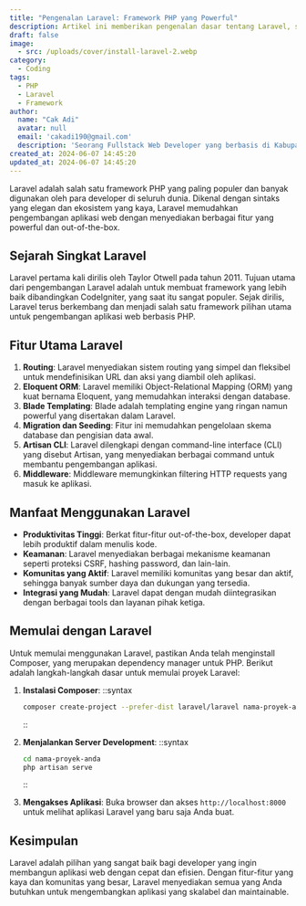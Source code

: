 ```yaml
---
title: "Pengenalan Laravel: Framework PHP yang Powerful"
description: Artikel ini memberikan pengenalan dasar tentang Laravel, sebuah framework PHP yang powerful dan populer, serta mengulas fitur-fitur utama dan manfaat penggunaannya.
draft: false
image:
  - src: /uploads/cover/install-laravel-2.webp
category:
  - Coding
tags:
  - PHP
  - Laravel
  - Framework
author:
  name: "Cak Adi"
  avatar: null
  email: 'cakadi190@gmail.com'
  description: 'Seorang Fullstack Web Developer yang berbasis di Kabupaten Ngawi yang suka sekali dengan desain dan juga hal yang berbau teknologi.'
created_at: 2024-06-07 14:45:20
updated_at: 2024-06-07 14:45:20
---
```


Laravel adalah salah satu framework PHP yang paling populer dan banyak digunakan oleh para developer di seluruh dunia. Dikenal dengan sintaks yang elegan dan ekosistem yang kaya, Laravel memudahkan pengembangan aplikasi web dengan menyediakan berbagai fitur yang powerful dan out-of-the-box.

## Sejarah Singkat Laravel

Laravel pertama kali dirilis oleh Taylor Otwell pada tahun 2011. Tujuan utama dari pengembangan Laravel adalah untuk membuat framework yang lebih baik dibandingkan CodeIgniter, yang saat itu sangat populer. Sejak dirilis, Laravel terus berkembang dan menjadi salah satu framework pilihan utama untuk pengembangan aplikasi web berbasis PHP.

## Fitur Utama Laravel

1. **Routing**: Laravel menyediakan sistem routing yang simpel dan fleksibel untuk mendefinisikan URL dan aksi yang diambil oleh aplikasi.
2. **Eloquent ORM**: Laravel memiliki Object-Relational Mapping (ORM) yang kuat bernama Eloquent, yang memudahkan interaksi dengan database.
3. **Blade Templating**: Blade adalah templating engine yang ringan namun powerful yang disertakan dalam Laravel.
4. **Migration dan Seeding**: Fitur ini memudahkan pengelolaan skema database dan pengisian data awal.
5. **Artisan CLI**: Laravel dilengkapi dengan command-line interface (CLI) yang disebut Artisan, yang menyediakan berbagai command untuk membantu pengembangan aplikasi.
6. **Middleware**: Middleware memungkinkan filtering HTTP requests yang masuk ke aplikasi.

## Manfaat Menggunakan Laravel

- **Produktivitas Tinggi**: Berkat fitur-fitur out-of-the-box, developer dapat lebih produktif dalam menulis kode.
- **Keamanan**: Laravel menyediakan berbagai mekanisme keamanan seperti proteksi CSRF, hashing password, dan lain-lain.
- **Komunitas yang Aktif**: Laravel memiliki komunitas yang besar dan aktif, sehingga banyak sumber daya dan dukungan yang tersedia.
- **Integrasi yang Mudah**: Laravel dapat dengan mudah diintegrasikan dengan berbagai tools dan layanan pihak ketiga.

## Memulai dengan Laravel

Untuk memulai menggunakan Laravel, pastikan Anda telah menginstall Composer, yang merupakan dependency manager untuk PHP. Berikut adalah langkah-langkah dasar untuk memulai proyek Laravel:

1. **Instalasi Composer**:
    ::syntax
    ```bash
    composer create-project --prefer-dist laravel/laravel nama-proyek-anda
    ```
    ::

2. **Menjalankan Server Development**:
    ::syntax
    ```bash
    cd nama-proyek-anda
    php artisan serve
    ```
    ::

3. **Mengakses Aplikasi**:
    Buka browser dan akses `http://localhost:8000` untuk melihat aplikasi Laravel yang baru saja Anda buat.

## Kesimpulan

Laravel adalah pilihan yang sangat baik bagi developer yang ingin membangun aplikasi web dengan cepat dan efisien. Dengan fitur-fitur yang kaya dan komunitas yang besar, Laravel menyediakan semua yang Anda butuhkan untuk mengembangkan aplikasi yang skalabel dan maintainable.

